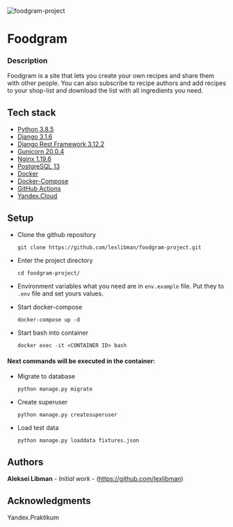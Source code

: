 ![foodgram-project](https://github.com/lexlibman/foodgram-project/workflows/foodgram/badge.svg)


# Foodgram


### Description
Foodgram is a site that lets you create your own recipes and share them with other people. 
You can also subscribe to recipe authors and add recipes to your shop-list 
and download the list with all ingredients you need.


## Tech stack
- [Python 3.8.5](https://www.python.org/downloads/release/python-385/) <br>
- [Django 3.1.6](https://www.djangoproject.com) 
- [Django Rest Framework 3.12.2](https://www.django-rest-framework.org) <br>
- [Gunicorn 20.0.4](https://gunicorn.org) <br>
- [Nginx 1.19.6](https://www.nginx.com/resources/wiki/) <br>
- [PostgreSQL 13](https://www.postgresql.org) <br>
- [Docker](https://www.docker.com) <br>
- [Docker-Compose](https://docs.docker.com/compose/) <br>
- [GitHub Actions](https://github.com/features/actions) <br>
- [Yandex.Cloud](https://cloud.yandex.ru) <br>

## Setup
- Clone the github repository
    ```
    git clone https://github.com/lexlibman/foodgram-project.git
    ```
- Enter the project directory
    ```
    cd foodgram-project/
    ```
  
- Environment variables what you need are in `env.example` file. Put they to `.env` file and set yours values.
  

- Start docker-compose
    ```
    docker-compose up -d
    ```
  
- Start bash into container
    ```
    docker exec -it <CONTAINER ID> bash
    ```
  
#### Next commands will be executed in the container:
  
- Migrate to database
  ```
  python manage.py migrate
  ```
- Create superuser
    ```
    python manage.py createsuperuser
    ```
  
- Load test data
    ```
    python manage.py loaddata fixtures.json
    ```

## Authors

**Aleksei Libman** - *Initial work* - (https://github.com/lexlibman)

## Acknowledgments

Yandex.Praktikum
